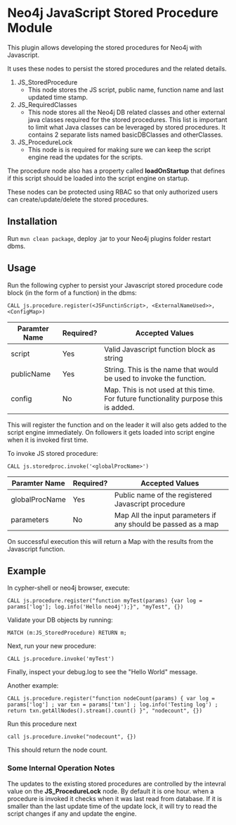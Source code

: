 # Neo4j JavaScript Stored Procedure Module

This plugin allows developing the stored procedures for Neo4j with Javascript. 

It uses these nodes to persist the stored procedures and the related details.

1. JS_StoredProcedure
   * This node stores the JS script, public name, function name and last updated time stamp.
2. JS_RequiredClasses
   * This node stores all the Neo4j DB related classes and other external java classes required for the stored procedures. 
   This list is important to limit what Java classes can be leveraged by stored procedures. It contains 2 separate lists named basicDBClasses and otherClasses.
3. JS_ProcedureLock
   * This node is is required for making sure we can keep the script engine read the updates for the scripts.
   
The procedure node also has a property called **loadOnStartup** that defines if this script should be loaded into the script engine on startup.

These nodes can be protected using RBAC so that only authorized users can create/update/delete the stored procedures.

## Installation
Run ``mvn clean package``, deploy .jar to your Neo4j plugins folder restart dbms.

## Usage
Run the following cypher to persist your Javascript stored procedure code block (in the form of a function) in the dbms:

``CALL js.procedure.register(<JSFunctinScript>, <ExternalNameUsed>>, 
<ConfigMap>)``

| Paramter Name | Required?   | Accepted Values                                                                                                      |
|---------------|-------------|----------------------------------------------------------------------------------------------------------------------|
| script|Yes| Valid Javascript function block as string                                                                            |
|publicName|Yes| String. This is the name that would be used to invoke the function.                                        |
|config|No| Map. This is not used at this time. For future functionality purpose this is added. |

This will register the function and on the leader it will also gets added to the script engine immediately. On followers it gets loaded into script engine when it is invoked first time.

To invoke JS stored procedure:


``CALL js.storedproc.invoke('<globalProcName>')``


| Paramter Name    | Required?   | Accepted Values                                           |
|------------------|-------------|-----------------------------------------------------------|
| globalProcName   |Yes| Public name of the registered Javascript procedure |
| parameters   |No| Map All the input parameters if any should be passed as a map  |

On successful execution this will return a Map with the results from the Javascript function.

## Example
In cypher-shell or neo4j browser, execute:

``CALL js.procedure.register("function myTest(params) {var log = params['log']; log.info('Hello neo4j');}", "myTest", {})``

Validate your DB objects by running:

``MATCH (m:JS_StoredProcedure) RETURN m;``

Next, run your new procedure:

``CALL js.procedure.invoke('myTest')``

Finally, inspect your debug.log to see the "Hello World" message.

Another example: 

``CALL js.procedure.register("function nodeCount(params) { var log = params['log'] ; var txn = params['txn'] ; log.info('Testing log') ;  return txn.getAllNodes().stream().count() }", "nodecount", {})``

Run this procedure next

``call js.procedure.invoke("nodecount", {})``

This should return the node count.

### Some Internal Operation Notes

The updates to the existing stored procedures are controlled by the intevral value on the 
**JS_ProcedureLock** node. By default it is one hour. when a procedure is invoked it checks 
when it was last read from database. If it is smaller than the last update time of the update lock, 
it will try to read the script changes if any and update the engine.







